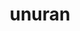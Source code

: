 ---
title: "unuran"
layout: cache
categories: [package, develop]
meta: {"compilers": ["gcc@11.4.0", "gcc@13.2.0"], "num_specs": 16, "num_specs_by_stack": {"hep": 16, "root": 16}, "oss": ["ubuntu22.04", "ubuntu24.04"], "platforms": ["linux"], "stacks": ["hep", "root"], "targets": ["x86_64_v3"], "versions": ["1.8.1"]}
spec_details: [{"compiler": "gcc@11.4.0", "hash": "2l4xpbe2pv7fgf3tae3lb6dogylgl7ao", "os": "ubuntu22.04", "platform": "linux", "size": "-", "stacks": ["hep", "root"], "target": "x86_64_v3", "variants": ["build_system=autotools", "~gsl", "+rngstreams", "+shared"], "versions": ["1.8.1"]}, {"compiler": "gcc@11.4.0", "hash": "3h45omgwuhf6rrhqrbefxjxpie3evhc2", "os": "ubuntu22.04", "platform": "linux", "size": "-", "stacks": ["hep", "root"], "target": "x86_64_v3", "variants": ["build_system=autotools", "~gsl", "+rngstreams", "+shared"], "versions": ["1.8.1"]}, {"compiler": "gcc@11.4.0", "hash": "4gltjamqaj6vcmiphtdqwftw4ueyc64o", "os": "ubuntu22.04", "platform": "linux", "size": "-", "stacks": ["hep", "root"], "target": "x86_64_v3", "variants": ["build_system=autotools", "~gsl", "+rngstreams", "+shared"], "versions": ["1.8.1"]}, {"compiler": "gcc@11.4.0", "hash": "6lqyodpefxeik6bgowwnylctr3nhcoe3", "os": "ubuntu22.04", "platform": "linux", "size": "-", "stacks": ["hep", "root"], "target": "x86_64_v3", "variants": ["build_system=autotools", "~gsl", "+rngstreams", "+shared"], "versions": ["1.8.1"]}, {"compiler": "gcc@11.4.0", "hash": "a3zyk6m455ud3r4mvqlwydoy7bv6ifho", "os": "ubuntu22.04", "platform": "linux", "size": "-", "stacks": ["hep", "root"], "target": "x86_64_v3", "variants": ["build_system=autotools", "~gsl", "+rngstreams", "+shared"], "versions": ["1.8.1"]}, {"compiler": "gcc@11.4.0", "hash": "hhvfjf4k5hgs6y6nct366yb55gaj67yo", "os": "ubuntu22.04", "platform": "linux", "size": "-", "stacks": ["hep", "root"], "target": "x86_64_v3", "variants": ["build_system=autotools", "~gsl", "+rngstreams", "+shared"], "versions": ["1.8.1"]}, {"compiler": "gcc@11.4.0", "hash": "i3bi6efigrrsxr45x7tg6v66es2ddpzi", "os": "ubuntu22.04", "platform": "linux", "size": "-", "stacks": ["hep", "root"], "target": "x86_64_v3", "variants": ["build_system=autotools", "~gsl", "+rngstreams", "+shared"], "versions": ["1.8.1"]}, {"compiler": "gcc@13.2.0", "hash": "kb67yycutcnfbw4qtok6b4cg47c4gfed", "os": "ubuntu24.04", "platform": "linux", "size": "-", "stacks": ["hep", "root"], "target": "x86_64_v3", "variants": ["build_system=autotools", "~gsl", "+rngstreams", "+shared"], "versions": ["1.8.1"]}, {"compiler": "gcc@11.4.0", "hash": "ldbipbhr754sjxhagah45gmjbzs23rn4", "os": "ubuntu22.04", "platform": "linux", "size": "-", "stacks": ["hep", "root"], "target": "x86_64_v3", "variants": ["build_system=autotools", "~gsl", "+rngstreams", "+shared"], "versions": ["1.8.1"]}, {"compiler": "gcc@11.4.0", "hash": "ljfjkxxkbfwp2ej4srq4oeykyzjy2gz7", "os": "ubuntu22.04", "platform": "linux", "size": "-", "stacks": ["hep", "root"], "target": "x86_64_v3", "variants": ["build_system=autotools", "~gsl", "+rngstreams", "+shared"], "versions": ["1.8.1"]}, {"compiler": "gcc@11.4.0", "hash": "llscjle5pkhfuxstvotswcr3yrzfoqve", "os": "ubuntu22.04", "platform": "linux", "size": "-", "stacks": ["hep", "root"], "target": "x86_64_v3", "variants": ["build_system=autotools", "~gsl", "+rngstreams", "+shared"], "versions": ["1.8.1"]}, {"compiler": "gcc@11.4.0", "hash": "oti56xrzhxxzmp3h763x6i7dgjrcf4iw", "os": "ubuntu22.04", "platform": "linux", "size": "-", "stacks": ["hep", "root"], "target": "x86_64_v3", "variants": ["build_system=autotools", "~gsl", "+rngstreams", "+shared"], "versions": ["1.8.1"]}, {"compiler": "gcc@11.4.0", "hash": "vungoxjg4rquccmkqqrwpb6yicegmrat", "os": "ubuntu22.04", "platform": "linux", "size": "-", "stacks": ["hep", "root"], "target": "x86_64_v3", "variants": ["build_system=autotools", "~gsl", "+rngstreams", "+shared"], "versions": ["1.8.1"]}, {"compiler": "gcc@11.4.0", "hash": "whf7szptrfnzuvmk7kochsy7sp75jrwc", "os": "ubuntu22.04", "platform": "linux", "size": "-", "stacks": ["hep", "root"], "target": "x86_64_v3", "variants": ["build_system=autotools", "~gsl", "+rngstreams", "+shared"], "versions": ["1.8.1"]}, {"compiler": "gcc@13.2.0", "hash": "xqcm5aamadnvqsovkycycnh2bnzugdi2", "os": "ubuntu24.04", "platform": "linux", "size": "-", "stacks": ["hep", "root"], "target": "x86_64_v3", "variants": ["build_system=autotools", "~gsl", "+rngstreams", "+shared"], "versions": ["1.8.1"]}, {"compiler": "gcc@11.4.0", "hash": "ygfaefdhvnms77r6mvgpjbjxta5s5bo7", "os": "ubuntu22.04", "platform": "linux", "size": "-", "stacks": ["hep", "root"], "target": "x86_64_v3", "variants": ["build_system=autotools", "~gsl", "+rngstreams", "+shared"], "versions": ["1.8.1"]}]
---